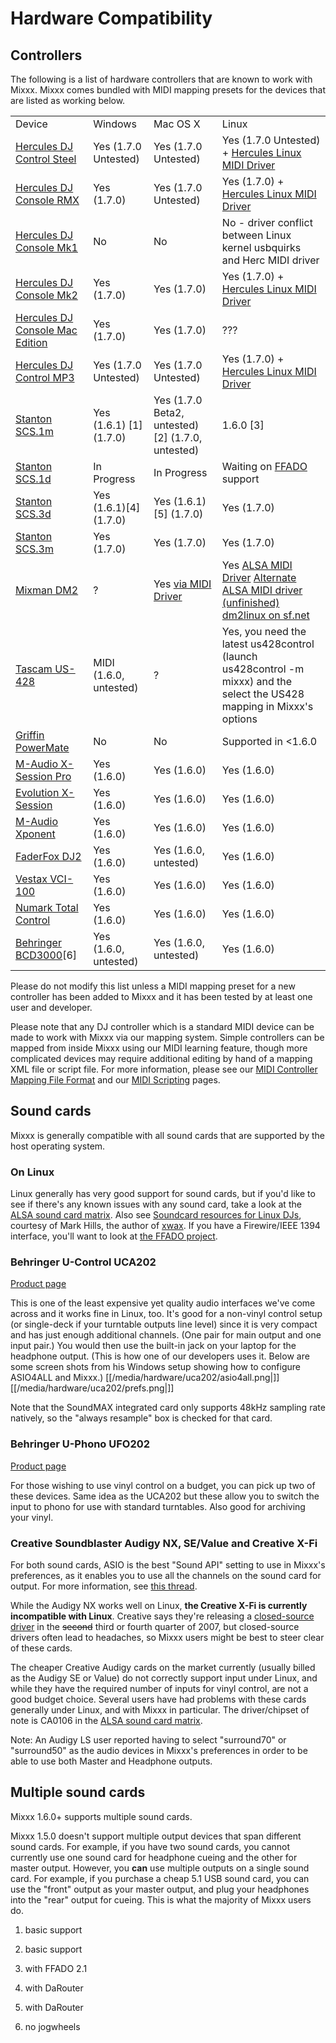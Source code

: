 # Hardware Compatibility

## Controllers

The following is a list of hardware controllers that are known to work
with Mixxx. Mixxx comes bundled with MIDI mapping presets for the
devices that are listed as working below.

|                                                                 |                           |                                                         |                                                                                                                                                                                                                                                         |
| --------------------------------------------------------------- | ------------------------- | ------------------------------------------------------- | ------------------------------------------------------------------------------------------------------------------------------------------------------------------------------------------------------------------------------------------------------- |
| Device                                                          | Windows                   | Mac OS X                                                | Linux                                                                                                                                                                                                                                                   |
| [Hercules DJ Control Steel](Hercules%20PC%20DJ%20Console)       | Yes (1.7.0 Untested)      | Yes (1.7.0 Untested)                                    | Yes (1.7.0 Untested) + [Hercules Linux MIDI Driver](http://ts.hercules.com/eng/index.php?pg=view_files&gid=2&fid=28&pid=215&cid=1#section1)                                                                                                             |
| [Hercules DJ Console RMX](Hercules%20PC%20DJ%20Console)         | Yes (1.7.0)               | Yes (1.7.0 Untested)                                    | Yes (1.7.0) + [Hercules Linux MIDI Driver](http://ts.hercules.com/eng/index.php?pg=view_files&gid=2&fid=28&pid=215&cid=1#section1)                                                                                                                      |
| [Hercules DJ Console Mk1](Hercules%20PC%20DJ%20Console)         | No                        | No                                                      | No - driver conflict between Linux kernel usbquirks and Herc MIDI driver                                                                                                                                                                                |
| [Hercules DJ Console Mk2](Hercules%20PC%20DJ%20Console)         | Yes (1.7.0)               | Yes (1.7.0)                                             | Yes (1.7.0) + [Hercules Linux MIDI Driver](http://ts.hercules.com/eng/index.php?pg=view_files&gid=2&fid=28&pid=215&cid=1#section1)                                                                                                                      |
| [Hercules DJ Console Mac Edition](Hercules%20PC%20DJ%20Console) | Yes (1.7.0)               | Yes (1.7.0)                                             | ???                                                                                                                                                                                                                                                     |
| [Hercules DJ Control MP3](Hercules_PC_DJ_Console)               | Yes (1.7.0 Untested)      | Yes (1.7.0 Untested)                                    | Yes (1.7.0) + [Hercules Linux MIDI Driver](http://ts.hercules.com/eng/index.php?pg=view_files&gid=2&fid=28&pid=215&cid=1#section1)                                                                                                                      |
| [Stanton SCS.1m](Stanton%20SCS.1m)                              | Yes (1.6.1) \[1\] (1.7.0) | Yes (1.7.0 Beta2, untested) \[2\] (1.7.0, untested)     | 1.6.0 \[3\]                                                                                                                                                                                                                                             |
| [Stanton SCS.1d](Stanton%20SCS.1d)                              | In Progress               | In Progress                                             | Waiting on [FFADO](http://www.ffado.org/) support                                                                                                                                                                                                       |
| [Stanton SCS.3d](Stanton%20SCS.3d)                              | Yes (1.6.1)\[4\] (1.7.0)  | Yes (1.6.1)\[5\] (1.7.0)                                | Yes (1.7.0)                                                                                                                                                                                                                                             |
| [Stanton SCS.3m](Stanton%20SCS.3m)                              | Yes (1.7.0)               | Yes (1.7.0)                                             | Yes (1.7.0)                                                                                                                                                                                                                                             |
| [Mixman DM2](Mixman%20DM2)                                      | ?                         | Yes [via MIDI Driver](http://www.joemattiello.com/dm2/) | Yes [ALSA MIDI Driver](http://www.jockusch.de/dm2/dm2-pre20080225.tgz) [Alternate ALSA MIDI driver (unfinished)](http://prophet.homelinux.org/usbdm2/usbdm2.tar.bz2) [dm2linux on sf.net](http://sourceforge.net/project/showfiles.php?group_id=198453) |
| [Tascam US-428](Tascam%20US-428)                                | MIDI (1.6.0, untested)    | ?                                                       | Yes, you need the latest us428control (launch us428control -m mixxx) and the select the US428 mapping in Mixxx's options                                                                                                                                |
| [Griffin PowerMate](Griffin%20PowerMate)                        | No                        | No                                                      | Supported in \<1.6.0                                                                                                                                                                                                                                    |
| [M-Audio X-Session Pro](M-Audio%20X-Session%20Pro)              | Yes (1.6.0)               | Yes (1.6.0)                                             | Yes (1.6.0)                                                                                                                                                                                                                                             |
| [Evolution X-Session](Evolution%20X-Session)                    | Yes (1.6.0)               | Yes (1.6.0)                                             | Yes (1.6.0)                                                                                                                                                                                                                                             |
| [M-Audio Xponent](M-Audio%20Xponent)                            | Yes (1.6.0)               | Yes (1.6.0)                                             | Yes (1.6.0)                                                                                                                                                                                                                                             |
| [FaderFox DJ2](FaderFox%20DJ2)                                  | Yes (1.6.0)               | Yes (1.6.0, untested)                                   | Yes (1.6.0)                                                                                                                                                                                                                                             |
| [Vestax VCI-100](Vestax%20VCI-100)                              | Yes (1.6.0)               | Yes (1.6.0)                                             | Yes (1.6.0)                                                                                                                                                                                                                                             |
| [Numark Total Control](Numark%20Total%20Control)                | Yes (1.6.0)               | Yes (1.6.0)                                             | Yes (1.6.0)                                                                                                                                                                                                                                             |
| [Behringer BCD3000](Behringer%20BCD3000)\[6\]                   | Yes (1.6.0, untested)     | Yes (1.6.0, untested)                                   | Yes (1.6.0)                                                                                                                                                                                                                                             |

Please do not modify this list unless a MIDI mapping preset for a new
controller has been added to Mixxx and it has been tested by at least
one user and developer.

Please note that any DJ controller which is a standard MIDI device can
be made to work with Mixxx via our mapping system. Simple controllers
can be mapped from inside Mixxx using our MIDI learning feature, though
more complicated devices may require additional editing by hand of a
mapping XML file or script file. For more information, please see our
[MIDI Controller Mapping File
Format](MIDI%20Controller%20Mapping%20File%20Format) and our [MIDI
Scripting](MIDI%20Scripting) pages.

## Sound cards

Mixxx is generally compatible with all sound cards that are supported by
the host operating system.

### On Linux

Linux generally has very good support for sound cards, but if you'd like
to see if there's any known issues with any sound card, take a look at
the [ALSA sound card
matrix](http://www.alsa-project.org/main/index.php/Matrix:Main). Also
see [Soundcard resources for Linux
DJs](http://www.pogo.org.uk/~mark/linuxdj/), courtesy of Mark Hills, the
author of [xwax](http://www.xwax.co.uk/). If you have a Firewire/IEEE
1394 interface, you'll want to look at [the FFADO
project](http://www.ffado.org).

### Behringer U-Control UCA202

[Product page](http://www.behringer.com/EN/Products/UCA202.aspx)

This is one of the least expensive yet quality audio interfaces we've
come across and it works fine in Linux, too. It's good for a non-vinyl
control setup (or single-deck if your turntable outputs line level)
since it is very compact and has just enough additional channels. (One
pair for main output and one input pair.) You would then use the
built-in jack on your laptop for the headphone output. (This is how one
of our developers uses it. Below are some screen shots from his Windows
setup showing how to configure ASIO4ALL and Mixxx.)
[[/media/hardware/uca202/asio4all.png|]] [[/media/hardware/uca202/prefs.png|]]

Note that the SoundMAX integrated card only supports 48kHz sampling rate
natively, so the "always resample" box is checked for that card.

### Behringer U-Phono UFO202

[Product page](http://www.behringer.com/EN/Products/UFO202.aspx)

For those wishing to use vinyl control on a budget, you can pick up two
of these devices. Same idea as the UCA202 but these allow you to switch
the input to phono for use with standard turntables. Also good for
archiving your vinyl.

### Creative Soundblaster Audigy NX, SE/Value and Creative X-Fi

For both sound cards, ASIO is the best "Sound API" setting to use in
Mixxx's preferences, as it enables you to use all the channels on the
sound card for output. For more information, see [this
thread](https://sourceforge.net/forum/forum.php?thread_id=1649679&forum_id=156157).

While the Audigy NX works well on Linux, **the Creative X-Fi is
currently incompatible with Linux**. Creative says they're releasing a
[closed-source driver](http://opensource.creative.com/soundcard.html) in
the ~~second~~ third or fourth quarter of 2007, but closed-source
drivers often lead to headaches, so Mixxx users might be best to steer
clear of these cards.

The cheaper Creative Audigy cards on the market currently (usually
billed as the Audigy SE or Value) do not correctly support input under
Linux, and while they have the required number of inputs for vinyl
control, are not a good budget choice. Several users have had problems
with these cards generally under Linux, and with Mixxx in particular.
The driver/chipset of note is CA0106 in the [ALSA sound card
matrix](http://www.alsa-project.org/main/index.php/Matrix:Main).

Note: An Audigy LS user reported having to select "surround70" or
"surround50" as the audio devices in Mixxx's preferences in order to be
able to use both Master and Headphone outputs.

## Multiple sound cards

Mixxx 1.6.0+ supports multiple sound cards.

Mixxx 1.5.0 doesn't support multiple output devices that span different
sound cards. For example, if you have two sound cards, you cannot
currently use one sound card for headphone cueing and the other for
master output. However, you **can** use multiple outputs on a single
sound card. For example, if you purchase a cheap 5.1 USB sound card, you
can use the "front" output as your master output, and plug your
headphones into the "rear" output for cueing. This is what the majority
of Mixxx users do.

1.  basic support

2.  basic support

3.  with FFADO 2.1

4.  with DaRouter

5.  with DaRouter

6.  no jogwheels
